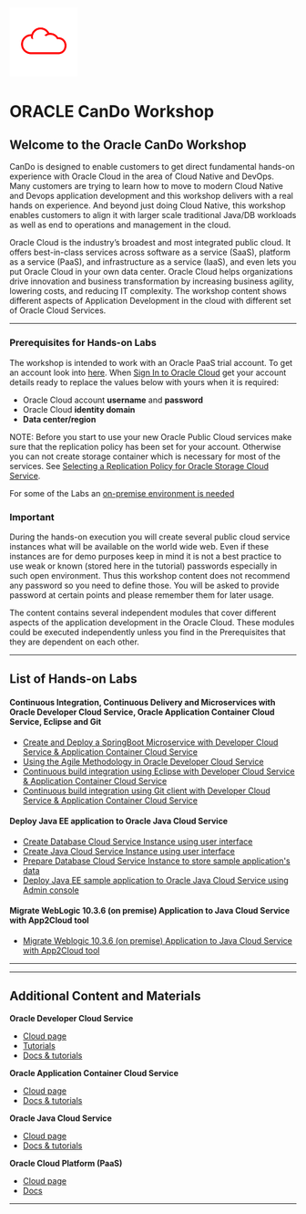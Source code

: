 ![](common/images/customer.logo.png)
---
# ORACLE CanDo Workshop #



## Welcome to the Oracle CanDo Workshop ##

CanDo is designed to enable customers to get direct fundamental hands-on experience with Oracle Cloud in the area of Cloud Native and DevOps.
Many customers are trying to learn how to move to modern Cloud Native and Devops application development and this workshop delivers with a real hands on experience. And beyond just doing Cloud Native, this workshop enables customers to align it with larger scale traditional Java/DB workloads as well as end to operations and management in the cloud.

Oracle Cloud is the industry’s broadest and most integrated public cloud. It offers best-in-class services across software as a service (SaaS), platform as a service (PaaS), and infrastructure as a service (IaaS), and even lets you put Oracle Cloud in your own data center. Oracle Cloud helps organizations drive innovation and business transformation by increasing business agility, lowering costs, and reducing IT complexity. The workshop content shows different aspects of Application Development in the cloud with different set of Oracle Cloud Services.

---

### Prerequisites for Hands-on Labs ###

The workshop is intended to work with an Oracle PaaS trial account. To get an account look into [here](common/request.for.trial.md). When [Sign In to Oracle Cloud](common/sign.in.to.oracle.cloud.md) get your account details ready to replace the values below with yours when it is required:

+ Oracle Cloud account **username** and **password**
+ Oracle Cloud **identity domain**
+ **Data center/region**

NOTE: Before you start to use your new Oracle Public Cloud services make sure that the replication policy has been set for your account. Otherwise you can not create storage container which is necessary for most of the services. See [Selecting a Replication Policy for Oracle Storage Cloud Service](https://docs.oracle.com/en/cloud/iaas/storage-cloud/cssto/selecting-replication-policy-your-service-instance.html).

For some of the Labs an [on-premise environment is needed](common/vbox.vm.md)

### Important ###

During the hands-on execution you will create several public cloud service instances what will be available on the world wide web. Even if these instances are for demo purposes keep in mind it is not a best practice to use weak or known (stored here in the tutorial) passwords especially in such open environment. Thus this workshop content does not recommend any password so you need to define those. You will be asked to provide password at certain points and please remember them  for  later usage.

The content contains several independent modules that cover different aspects of the application development in the Oracle Cloud. These modules could be executed independently unless you find in the Prerequisites that they are dependent on each other.

----

## List of Hands-on Labs ##


#### Continuous Integration, Continuous Delivery and Microservices with Oracle Developer Cloud Service, Oracle Application Container Cloud Service, Eclipse and Git ####

+ [Create and Deploy a SpringBoot Microservice with Developer Cloud Service & Application Container Cloud Service](springboot-sample/README.md)
+ [Using the Agile Methodology in Oracle Developer Cloud Service](agile/README.md)
+ [Continuous build integration using Eclipse with Developer Cloud Service & Application Container Cloud Service](oepe/README.md)
+ [Continuous build integration using Git client with Developer Cloud Service & Application Container Cloud Service](gitclient/README.md)


#### Deploy Java EE application to Oracle Java Cloud Service ####

+ [Create Database Cloud Service Instance using user interface](dbcs-create/README.md)
+ [Create Java Cloud Service Instance using user interface](jcs-create/README.md)
+ [Prepare Database Cloud Service Instance to store sample application's data](dbcs-prepare/README.md)
+ [Deploy Java EE sample application to Oracle Java Cloud Service using Admin console](jcs-deploy/README.md)


#### Migrate WebLogic 10.3.6 (on premise) Application to Java Cloud Service with App2Cloud tool ####

+ [Migrate Weblogic 10.3.6 (on premise) Application to Java Cloud Service with App2Cloud tool](app-2-cloud/README.md)


---
---


## Additional Content and Materials ##

**Oracle Developer Cloud Service**
+ [Cloud page](https://cloud.oracle.com/en_US/developer-service)
+ [Tutorials](https://cloud.oracle.com/en_US/developer-service/tutorials)
+ [Docs & tutorials](http://docs.oracle.com/en/cloud/paas/developer-cloud/tutorials.html)

**Oracle Application Container Cloud Service**
+ [Cloud page](https://cloud.oracle.com/en_US/application-container-cloud)
+ [Docs & tutorials](http://docs.oracle.com/en/cloud/paas/app-container-cloud/index.html)

**Oracle Java Cloud Service**
+ [Cloud page](https://cloud.oracle.com/en_US/java)
+ [Docs & tutorials](http://docs.oracle.com/en/cloud/paas/java-cloud/tutorials.html)

**Oracle Cloud Platform (PaaS)**
+ [Cloud page](https://cloud.oracle.com/en_US/paas)
+ [Docs](http://docs.oracle.com/en/cloud/paas/index.html)

---
